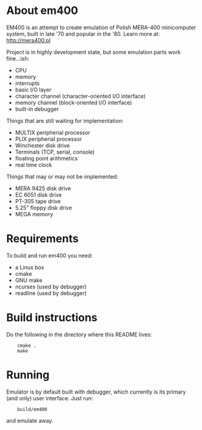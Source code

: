 
About em400
==========================================================================

EM400 is an attempt to create emulation of Polish MERA-400 minicomputer system,
built in late '70 and popular in the '80. Learn more at: http://mera400.pl

Project is in highly development state, but some emulation parts work fine...ish:

* CPU
* memory
* interrupts
* basic I/O layer
* character channel (character-oriented I/O interface)
* memory channel (block-oriented I/O interface)
* built-in debugger

Things that are still waiting for implementation:

* MULTIX peripherial processor
* PLIX peripherial processor
* Winchester disk drive
* Terminals (TCP, serial, console)
* floating point arithmetics
* real time clock

Things that may or may not be implemented:

* MERA 9425 disk drive
* EC 6051 disk drive
* PT-305 tape drive
* 5.25" floppy disk drive
* MEGA memory


Requirements
==========================================================================

To build and run em400 you need:

* a Linux box
* cmake
* GNU make
* ncurses (used by debugger)
* readline (used by debugger)


Build instructions
==========================================================================

Do the following in the directory where this README lives:

```
	cmake .
	make
```

Running
==========================================================================

Emulator is by default built with debugger, which currently is its primary (and only) user interface.
Just run:

```
	build/em400
```

and emulate away.

